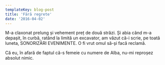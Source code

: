 ```yaml
---
templateKey: blog-post
title: 'Fără regrete'
date: '2016-04-02'
---
```


M-a claxonat prelung și vehement preț de două străzi. Și abia când m-a depașit, în curbă, ratând la limită un excavator, am văzut că-i scrie, pe toată luneta, SONORIZĂRI EVENIMENTE. O fi vrut omul să-și facă reclamă.

Că eu, în afară de faptul că-s femeie cu numere de Alba, nu-mi reproșez absolut nimic.
